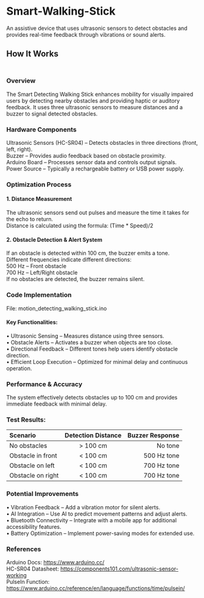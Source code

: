 # Smart-Walking-Stick
An assistive device that uses ultrasonic sensors to detect obstacles and provides real-time feedback through vibrations or sound alerts.

## **How It Works**<br/><br/>
### **Overview**<br/>
The Smart Detecting Walking Stick enhances mobility for visually impaired users by detecting nearby obstacles and providing haptic or auditory feedback. It uses three ultrasonic sensors to measure distances and a buzzer to signal detected obstacles.<br/>

### Hardware Components
Ultrasonic Sensors (HC-SR04) – Detects obstacles in three directions (front, left, right).<br/>
Buzzer – Provides audio feedback based on obstacle proximity.<br/>
Arduino Board – Processes sensor data and controls output signals.<br/>
Power Source – Typically a rechargeable battery or USB power supply.<br/>

### Optimization Process<br/>
#### 1. Distance Measurement<br/>
The ultrasonic sensors send out pulses and measure the time it takes for the echo to return.<br/>
Distance is calculated using the formula: (Time * Speed)/2<br/>
 
#### 2. Obstacle Detection & Alert System
If an obstacle is detected within 100 cm, the buzzer emits a tone.<br/>
Different frequencies indicate different directions:<br/>
500 Hz – Front obstacle<br/>
700 Hz – Left/Right obstacle<br/>
If no obstacles are detected, the buzzer remains silent.<br/>

### Code Implementation
File: motion_detecting_walking_stick.ino<br/>
#### Key Functionalities:<br/>
• Ultrasonic Sensing – Measures distance using three sensors.<br/>
• Obstacle Alerts – Activates a buzzer when objects are too close.<br/>
• Directional Feedback – Different tones help users identify obstacle direction.<br/>
• Efficient Loop Execution – Optimized for minimal delay and continuous operation.<br/>

### Performance & Accuracy<br/>
The system effectively detects obstacles up to 100 cm and provides immediate feedback with minimal delay.<br/>

### Test Results:<br/>
| Scenario | Detection Distance | Buzzer Response |
| :---         |     :---:      |          ---: |
| No obstacles   | > 100 cm     | No tone    |
| Obstacle in front  |	< 100 cm  |500 Hz tone  |
| Obstacle on left  | < 100 cm	| 700 Hz tone|
|Obstacle on right	|< 100 cm	|700 Hz tone|<br/>

### Potential Improvements<br/>
• Vibration Feedback – Add a vibration motor for silent alerts.<br/>
• AI Integration – Use AI to predict movement patterns and adjust alerts.<br/>
• Bluetooth Connectivity – Integrate with a mobile app for additional accessibility features.<br/>
• Battery Optimization – Implement power-saving modes for extended use.<br/>

### References<br/>
Arduino Docs: https://www.arduino.cc/<br/>
HC-SR04 Datasheet: https://components101.com/ultrasonic-sensor-working<br/>
PulseIn Function: https://www.arduino.cc/reference/en/language/functions/time/pulsein/
